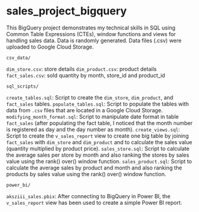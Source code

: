 # sales_project_bigquery

This BigQuery project demonstrates my technical skills in SQL using Common Table Expressions (CTEs), window functions and views for handling sales data. Data is randomly generated. Data files (.csv) were uploaded to Google Cloud Storage.

`csv_data/`
  
  `dim_store.csv`: store details
  `dim_product.csv`: product details
  `fact_sales.csv`: sold quantity by month, store_id and product_id


`sql_scripts/`

  `create_tables.sql`: Script to create the `dim_store`, `dim_product`, and `fact_sales` tables.
  `populate_tables.sql`: Script to populate the tables with data from `.csv` files that are located in a Google Cloud Storage.
  `modifying_month_format.sql`: Script to manipulate date format in table `fact_sales` (after populating the fact table, I noticed that the month number is registered as day and the day number as month).
  `create_views.sql`: Script to create the `v_sales_report` view to create one big table by joining `fact_sales` with `dim_store` and `dim_product` and to calculate the sales value (quantity multiplied by product price).
  `sales_store.sql`: Script to calculate the average sales per store by month and also ranking the stores by sales value using the rank() over() window function.
  `sales_product.sql`: Script to calculate the average sales by product and month and also ranking the products by sales value using the rank() over() window function.


`power_bi/`

  `aksziii_sales.pbix`: After connecting to BigQuery in Power BI, the `v_sales_report` view has been used to create a simple Power BI report.
